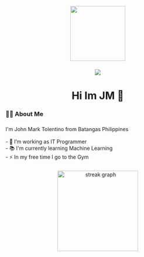 <div align="center">
  <img height="150" src="https://camo.githubusercontent.com/62da68eb62b1e5f175f7d1f0191dd89a653d7908feb22d37d4a0ab07365d6791/68747470733a2f2f6d656469612e67697068792e636f6d2f6d656469612f4d3967624264396e6244724f5475314d71782f67697068792e676966"  />
</div>

###


###

<div align="center">
  <img src="https://visitor-badge.laobi.icu/badge?page_id=ITJM23&"  />
</div>

###

<h1 align="center">Hi Im JM 👋</h1>

###

<h3 align="left">👩‍💻  About Me</h3>

###

<p align="left">I'm John Mark Tolentino from Batangas Philippines <br><br>- 🔭 I’m working as IT Programmer <br>- 📚 I'm currently learning Machine Learning <br>- ⚡ In my free time I go to the Gym</p>

###

<div align="center">
  <img src="https://streak-stats.demolab.com?user=ITJM23&locale=en&mode=daily&theme=dark&hide_border=false&border_radius=5&order=3" height="220" alt="streak graph"  />
</div>

###
